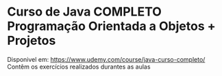 # Curso de Java COMPLETO Programação Orientada a Objetos + Projetos
Disponivel em: https://www.udemy.com/course/java-curso-completo/
Contêm os exercícios realizados durantes as aulas